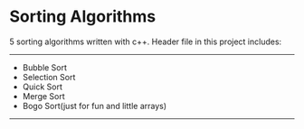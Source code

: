 # Sorting Algorithms  
5 sorting algorithms written with c++. Header file in this project includes:
***
- Bubble Sort
- Selection Sort
- Quick Sort
- Merge Sort
- Bogo Sort(just for fun and little arrays)
***

